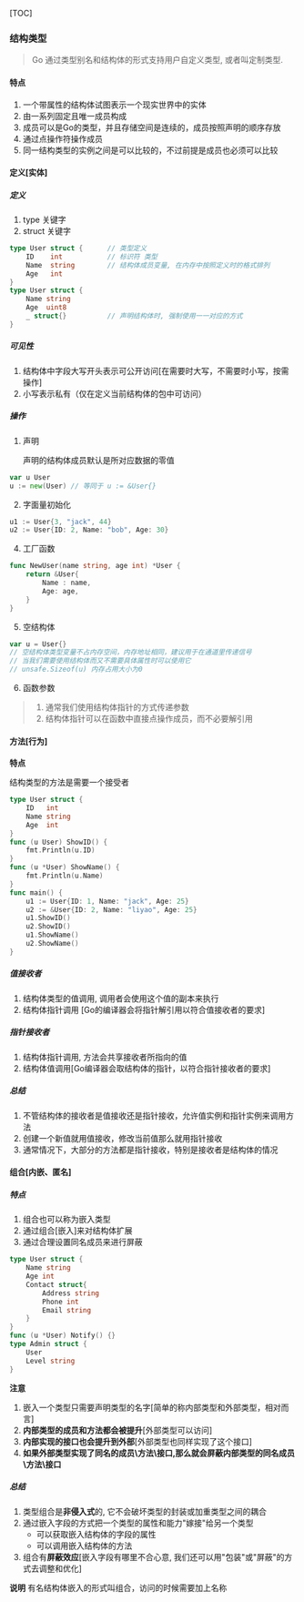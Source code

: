 [TOC]

### 结构类型

>   Go 通过类型别名和结构体的形式支持用户自定义类型, 或者叫定制类型. 

#### 特点

1.  一个带属性的结构体试图表示一个现实世界中的实体
2.  由一系列固定且唯一成员构成
3.  成员可以是Go的类型，并且存储空间是连续的，成员按照声明的顺序存放
4.  通过点操作符操作成员
5.  同一结构类型的实例之间是可以比较的，不过前提是成员也必须可以比较

#### 定义[实体]

##### 定义

1.  type 关键字
2.  struct 关键字

```go
type User struct { 		// 类型定义
	ID    int           // 标识符 类型  
	Name  string        // 结构体成员变量, 在内存中按照定义时的格式排列
	Age   int
}
type User struct {
    Name string
    Age  uint8
    _ struct{}  		// 声明结构体时, 强制使用一一对应的方式
}
```

##### 可见性

1.  结构体中字段大写开头表示可公开访问[在需要时大写，不需要时小写，按需操作]
2.  小写表示私有（仅在定义当前结构体的包中可访问）

##### 操作

1.  声明

    声明的结构体成员默认是所对应数据的零值


```go
var u User
u := new(User) // 等同于 u := &User{}
```

2.  字面量初始化

```go
u1 := User{3, "jack", 44} 
u2 := User{ID: 2, Name: "bob", Age: 30} 
```

4.  工厂函数

~~~go
func NewUser(name string, age int) *User {
    return &User{
        Name : name,
        Age: age,
    }
}
~~~

5.  空结构体

~~~go
var u = User{}
// 空结构体类型变量不占内存空间，内存地址相同，建议用于在通道里传递信号
// 当我们需要使用结构体而又不需要具体属性时可以使用它
// unsafe.Sizeof(u) 内存占用大小为0
~~~

6.  函数参数

>   1.  通常我们使用结构体指针的方式传递参数
>   2.  结构体指针可以在函数中直接点操作成员，而不必要解引用

#### 方法[行为]

**特点**

结构类型的方法是需要一个接受者

~~~go
type User struct {
	ID   int
	Name string
	Age  int
}
func (u User) ShowID() {
	fmt.Println(u.ID)
}
func (u *User) ShowName() {
    fmt.Println(u.Name)
}
func main() {
	u1 := User{ID: 1, Name: "jack", Age: 25}
	u2 := &User{ID: 2, Name: "liyao", Age: 25}
	u1.ShowID()
	u2.ShowID()
	u1.ShowName()
	u2.ShowName()
}
~~~

##### 值接收者

1.  结构体类型的值调用, 调用者会使用这个值的副本来执行
3.  结构体指针调用 [Go的编译器会将指针解引用以符合值接收者的要求]

##### 指针接收者

1.  结构体指针调用, 方法会共享接收者所指向的值
2.  结构体值调用[Go编译器会取结构体的指针，以符合指针接收者的要求]

##### 总结

1.  不管结构体的接收者是值接收还是指针接收，允许值实例和指针实例来调用方法
2.  创建一个新值就用值接收，修改当前值那么就用指针接收
3.  通常情况下，大部分的方法都是指针接收，特别是接收者是结构体的情况

#### 组合[内嵌、匿名]

##### 特点

1.  组合也可以称为嵌入类型
2.  通过组合[嵌入]来对结构体扩展
3.  通过合理设置同名成员来进行屏蔽

~~~go
type User struct {
	Name string
	Age int
	Contact struct{
		Address string
		Phone int
        Email string
	}
}
func (u *User) Notify() {}
type Admin struct {
    User
    Level string
}
~~~

**注意**

1.  嵌入一个类型只需要声明类型的名字[简单的称内部类型和外部类型，相对而言]
2.  **内部类型的成员和方法都会被提升**[外部类型可以访问]
3.  **内部实现的接口也会提升到外部**[外部类型也同样实现了这个接口]
4.  **如果外部类型实现了同名的成员\方法\接口,那么就会屏蔽内部类型的同名成员\方法\接口**

##### 总结

1.  类型组合是**非侵入式**的, 它不会破坏类型的封装或加重类型之间的耦合
2.  通过嵌入字段的方式把一个类型的属性和能力"嫁接"给另一个类型
    *   可以获取嵌入结构体的字段的属性
    *   可以调用嵌入结构体的方法
3.  组合有**屏蔽效应**[嵌入字段有哪里不合心意, 我们还可以用"包装"或"屏蔽"的方式去调整和优化]

**说明** 有名结构体嵌入的形式叫组合，访问的时候需要加上名称